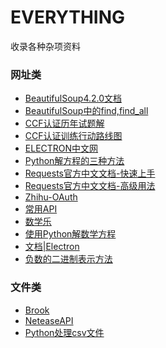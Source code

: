 EVERYTHING
=====
收录各种杂项资料

### 网址类
* [BeautifulSoup4.2.0文档](https://www.crummy.com/software/BeautifulSoup/bs4/doc.zh/)
* [BeautifulSoup中的find,find_all](https://www.cnblogs.com/keye/p/7868059.html)
* [CCF认证历年试题解](https://blog.csdn.net/tigerisland45/article/details/54755895)
* [CCF认证训练行动路线图](https://blog.csdn.net/tigerisland45/article/details/56330637)
* [ELECTRON中文网](https://electron.org.cn/)
* [Python解方程的三种方法](https://ipreacher.github.io/2017/common-symbolic-calculations/)
* [Requests官方中文文档-快速上手](http://docs.python-requests.org/zh_CN/latest/user/quickstart.html)
* [Requests官方中文文档-高级用法](http://docs.python-requests.org/zh_CN/latest/user/advanced.html#advanced)
* [Zhihu-OAuth](https://zhihu-oauth.readthedocs.io/zh_CN/latest/index.html)
* [常用API](https://blog.csdn.net/qq_36958104/article/details/81664824)
* [数学乐](http://www.shuxuele.com/)
* [使用Python解数学方程](https://zhuanlan.zhihu.com/p/24840337)
* [文档|Electron](https://electronjs.org/docs)
* [负数的二进制表示方法](http://www.cnblogs.com/junsky/archive/2009/08/06/1540727.html)
  
### 文件类
* [Brook](./src/Brook.md)
* [NeteaseAPI](./src/NeteaseAPI.md)
* [Python处理csv文件](./src/Python处理csv文件.md)
